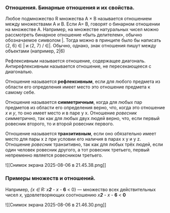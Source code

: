 ### Отношения. Бинарные отношения и их свойства.
Любое подмножество R множества A × B называется отношением между множествами A и B. Если A= B, говорят о бинарном отношении на множестве A. Например, на множестве натуральных чисел можно рассмотреть бинарное отношение «быть делителем», обычно обозначаемое символом |. Тогда можно в принципе было бы написать ⟨2, 6⟩ ∈ | и ⟨2, 7⟩ / ∈|. Обычно, однако, знак отношения пишут между объектами (например, 2|6)

Рефлексивным называется отношение, содержащее диагональ. Антирефлексивным называется отношение, не пересекающееся с диагональю.

Отношение называется **рефлексивным**, если для любого предмета из области его определения имеет место это отношение предмета к самому себе.

Отношение называется **симметричным**, когда для любых пар предметов из области его определения верно, что, когда это отношение _x_ и _y_, то оно имеет место и в паре y x. Отношение _ровесник_ симметрично, так как для любых двух людей верно, что, если первый ровесник второго, то и второй ровесник первого.

Отношение называется **транзитивным**, если оно обязательно имеет место для пары x z при условии его наличия в парах x y и y z. Отношение _ровесник_ транзитивно, так как для любых трёх людей, если один человек ровесник другого, а тот ровесник третьего, первый непременно является ровесником третьего.

![[Снимок экрана 2025-08-06 в 21.45.38.png]]

### Примеры множеств и отношений.

Например, _{х ∈ R: х_**_2_** - _х_ - **6** < 0} — множество всех действительных чисел _х,_ удовлетворяющих соотношению _х_**_2_** _- х -_ **6** < **0**

![[Снимок экрана 2025-08-06 в 21.46.30.png]]
